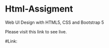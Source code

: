 #  Html-Assigment
Web UI Design with HTML5, CSS and Bootstrap 5

Please visit this link to see live.

#Link: 
